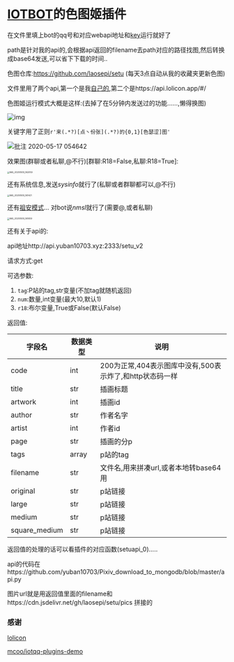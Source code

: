# [IOTBOT](https://github.com/IOTQQ/IOTQQ)的色图姬插件

在文件里填上bot的qq号和对应webapi地址和[key](https://api.lolicon.app/)运行就好了

path是针对我的api的,会根据api返回的filename去path对应的路径找图,然后转换成base64发送,可以省下下载的时间..

色图仓库:https://github.com/laosepi/setu (每天3点自动从我的收藏夹更新色图)

文件里用了两个api,第一个是我[自己的](http://api.yuban10703.xyz:2333/setu),第二个是https://api.lolicon.app/#/

色图姬运行模式大概是这样:(去掉了在5分钟内发送过的功能......,懒得换图)

![img](https://cdn.jsdelivr.net/gh/yuban10703/BlogImgdata/img/20200509060759.png)

关键字用了正则`r'来(.*?)[点丶份张](.*?)的{0,1}[色瑟涩]图'`

![批注 2020-05-17 054642](https://cdn.jsdelivr.net/gh/yuban10703/BlogImgdata/img/20200517054656.png)

效果图(群聊或者私聊,@不行)[群聊:R18=False,私聊:R18=True]:

<img src="https://cdn.jsdelivr.net/gh/yuban10703/BlogImgdata/img/20200509062130.jpg" alt="IMG_20200509_062059" style="zoom: 33%;" />

还有系统信息,发送*sysinfo*就行了(私聊或者群聊都可以,@不行)

<img src="https://cdn.jsdelivr.net/gh/yuban10703/BlogImgdata/img/20200509061522.jpg" alt="IMG_20200509_061421" style="zoom: 33%;" />

还有[祖安模式](http://shadiao.app/)... 对bot说*nmsl*就行了(需要@,或者私聊)

<img src="https://cdn.jsdelivr.net/gh/yuban10703/BlogImgdata/img/20200509061742.jpg" alt="IMG_20200509_061659" style="zoom:33%;" />

还有关于api的:

api地址http://api.yuban10703.xyz:2333/setu_v2

请求方式:get

可选参数:

1. `tag`:P站的tag,str变量(不加tag就随机返回)
2. `num`:数量,int变量(最大10,默认1)
3. `r18`:布尔变量,True或False(默认False)

返回值:

| 字段名        | 数据类型 | 说明                                                     |
| ------------- | -------- | -------------------------------------------------------- |
| code          | int      | 200为正常,404表示图库中没有,500表示炸了,和http状态码一样 |
| title         | str      | 插画标题                                                 |
| artwork       | int      | 插画id                                                   |
| author        | str      | 作者名字                                                 |
| artist        | int      | 作者id                                                   |
| page          | str      | 插画的分p                                                |
| tags          | array    | p站的tag                                                 |
| filename      | str      | 文件名,用来拼凑url,或者本地转base64用                    |
| original      | str      | p站链接                                                  |
| large         | str      | p站链接                                                  |
| medium        | str      | p站链接                                                  |
| square_medium | str      | p站链接                                                  |

返回值的处理的话可以看插件的对应函数(setuapi_0).....

api的代码在https://github.com/yuban10703/Pixiv_download_to_mongodb/blob/master/api.py

图片url就是用返回值里面的filename和https://cdn.jsdelivr.net/gh/laosepi/setu/pics  拼接的

### 感谢

[lolicon](api.lolicon.app)

[mcoo/iotqq-plugins-demo](https://github.com/mcoo/iotqq-plugins-demo)



